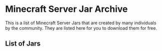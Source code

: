 # Minecraft Server Jar Archive
This is a list of Minecraft Server Jars that are created by many individuals by the community. They are listed here for you to download them for free.

## List of Jars

